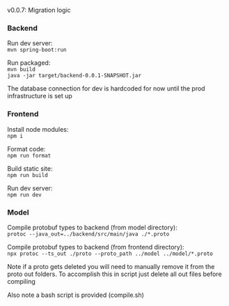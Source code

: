 v0.0.7: Migration logic


### Backend

Run dev server:\
`mvn spring-boot:run`

Run packaged:\
`mvn build`\
`java -jar target/backend-0.0.1-SNAPSHOT.jar`

The database connection for dev is hardcoded for now until the prod infrastructure is set up


### Frontend

Install node modules:\
`npm i`

Format code:\
`npm run format`

Build static site:\
`npm run build`

Run dev server:\
`npm run dev`


### Model

Compile protobuf types to backend (from model directory):\
`protoc --java_out=../backend/src/main/java ./*.proto`

Compile protobuf types to backend (from frontend directory):\
`npx protoc --ts_out ./proto --proto_path ../model ../model/*.proto`

Note if a proto gets deleted you will need to manually remove it from the proto out folders. To accomplish this in script just delete all out files before compiling

Also note a bash script is provided (compile.sh)
